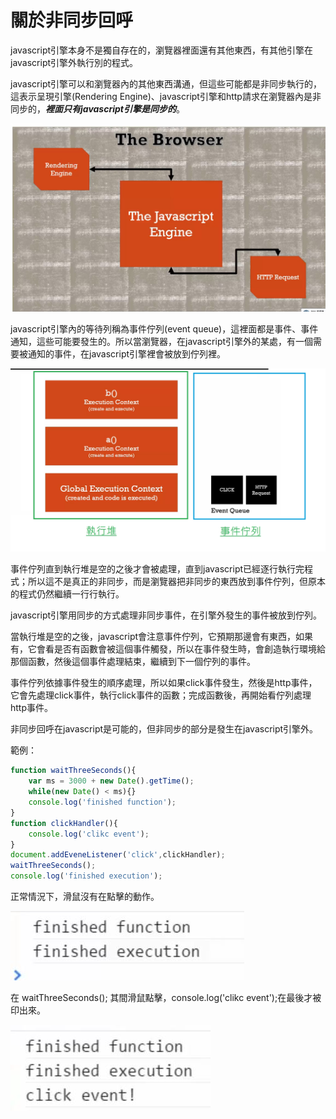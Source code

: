 # 關於非同步回呼

javascript引擎本身不是獨自存在的，瀏覽器裡面還有其他東西，有其他引擎在javascript引擎外執行別的程式。

javascript引擎可以和瀏覽器內的其他東西溝通，但這些可能都是非同步執行的，這表示呈現引擎(Rendering Engine)、javascript引擎和http請求在瀏覽器內是非同步的，***裡面只有javascript引擎是同步的***。

<img src='images/18_001.jpg' width='600'>

javascript引擎內的等待列稱為事件佇列(event queue)，這裡面都是事件、事件通知，這些可能要發生的。所以當瀏覽器，在javascript引擎外的某處，有一個需要被通知的事件，在javascript引擎裡會被放到佇列裡。

<img src='images/18_002.jpg' width='600'>

事件佇列直到執行堆是空的之後才會被處理，直到javascript已經逐行執行完程式；所以這不是真正的非同步，而是瀏覽器把非同步的東西放到事件佇列，但原本的程式仍然繼續一行行執行。

javascript引擎用同步的方式處理非同步事件，在引擎外發生的事件被放到佇列。

當執行堆是空的之後，javascript會注意事件佇列，它預期那邊會有東西，如果有，它會看是否有函數會被這個事件觸發，所以在事件發生時，會創造執行環境給那個函數，然後這個事件處理結束，繼續到下一個佇列的事件。

事件佇列依據事件發生的順序處理，所以如果click事件發生，然後是http事件，它會先處理click事件，執行click事件的函數；完成函數後，再開始看佇列處理http事件。

非同步回呼在javascript是可能的，但非同步的部分是發生在javascript引擎外。

範例：

```javascript
function waitThreeSeconds(){
	var ms = 3000 + new Date().getTime();
	while(new Date() < ms){}
	console.log('finished function');
}
function clickHandler(){
	console.log('clikc event');
}
document.addEveneListener('click',clickHandler);
waitThreeSeconds();
console.log('finished execution');
```

正常情況下，滑鼠沒有在點擊的動作。



<img src='images/18_003.jpg'>

在 waitThreeSeconds(); 其間滑鼠點擊，console.log('clikc event');在最後才被印出來。



<img src='images/18_004.jpg'>